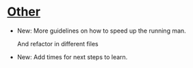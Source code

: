# [Other](shuffle.md)

* New: More guidelines on how to speed up the running man.

    And refactor in different files

* New: Add times for next steps to learn.